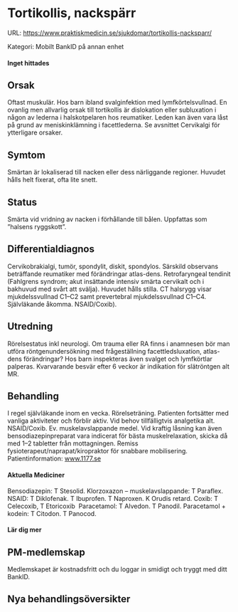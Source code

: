 # Tortikollis, nackspärr

URL: https://www.praktiskmedicin.se/sjukdomar/tortikollis-nacksparr/



Kategori: Mobilt BankID på annan enhet

#### Inget hittades

## Orsak

Oftast muskulär. Hos barn ibland svalginfektion med lymfkörtelsvullnad. En ovanlig men allvarlig orsak till tortikollis är dislokation eller subluxation i någon av lederna i halskotpelaren hos reumatiker. Leden kan även vara låst på grund av meniskinklämning i facettlederna. Se avsnittet Cervikalgi för ytterligare orsaker.

## Symtom

Smärtan är lokaliserad till nacken eller dess närliggande regioner. Huvudet hålls helt fixerat, ofta lite snett.

## Status

Smärta vid vridning av nacken i förhållande till bålen. Uppfattas som ”halsens ryggskott”.

## Differentialdiagnos

Cervikobrakialgi, tumör, spondylit, diskit, spondylos. Särskild observans beträffande reumatiker med förändringar atlas-dens. Retrofaryngeal tendinit (Fahlgrens syndrom; akut insättande intensiv smärta cervikalt och i bakhuvud med svårt att svälja). Huvudet hålls stilla. CT halsrygg visar mjukdelssvullnad C1–C2 samt prevertebral mjukdelssvullnad C1–C4. Självläkande åkomma. NSAID/Coxib).

## Utredning

Rörelsestatus inkl neurologi. Om trauma eller RA finns i anamnesen bör man utföra röntgenundersökning med frågeställning facettledsluxation, atlas-dens förändringar? Hos barn inspekteras även svalget och lymfkörtlar palperas.
Kvarvarande besvär efter 6 veckor är indikation för slätröntgen alt MR.

## Behandling

I regel självläkande inom en vecka. Rörelseträning. Patienten fortsätter med vanliga aktiviteter och förblir aktiv. Vid behov tillfälligtvis analgetika alt. NSAID/Coxib. Ev. muskelavslappande medel. Vid kraftig låsning kan även bensodiazepinpreparat vara indicerat för bästa muskelrelaxation, skicka då med 1–2 tabletter från mottagningen. Remiss fysioterapeut/naprapat/kiropraktor för snabbare mobilisering.
Patientinformation: www.1177.se

#### Aktuella Mediciner

Bensodiazepin: T Stesolid.
Klorzoxazon – muskelavslappande: T Paraflex.
NSAID: T Diklofenak. T Ibuprofen. T Naproxen. K Orudis retard.
Coxib: T Celecoxib, T Etoricoxib 
Paracetamol: T Alvedon. T Panodil.
Paracetamol + kodein: T Citodon. T Panocod.

#### Lär dig mer

## PM-medlemskap

Medlemskapet är kostnadsfritt och du loggar in smidigt och tryggt med ditt BankID.

## Nya behandlingsöversikter

